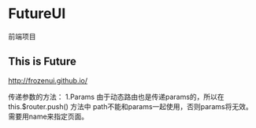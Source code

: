 # FutureUI
前端项目

## This is Future
http://frozenui.github.io/


传递参数的方法： 
1.Params 
由于动态路由也是传递params的，所以在 this.$router.push() 方法中 path不能和params一起使用，否则params将无效。需要用name来指定页面。 
